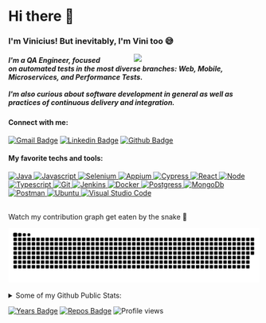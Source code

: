 <h1> Hi there 👋</h1>

<h3>I'm Vinicius! But inevitably, I'm Vini too 😅</h3>

<a href="https://www.hbo.com/silicon-valley" target="_blank">
  <img width=50% style="float: right; margin-left: 50px;" src="https://media2.giphy.com/media/l4FGEU8ISIv6SGzL2/source.gif">
</a>

<h5>
  I'm a QA Engineer, focused on automated tests in the most diverse branches: Web, Mobile, Microservices, and Performance Tests.
  <br/>
  <br/>
  I'm also curious about software development in general as well as practices of continuous delivery and integration.
</h5>

<h4>Connect with me: </h4>

[![Gmail Badge](https://img.shields.io/badge/Gmail-c14438?style=flat&logo=Gmail&logoColor=white)](mailto:viniciusflores379@gmail.com "Connect via Email")
[![Linkedin Badge](https://img.shields.io/badge/-LinkedIn-0072b1?style=flat&logo=Linkedin&logoColor=white)](https://www.linkedin.com/in/viniciusflores379/ "Connect on LinkedIn")
[![Github Badge](https://img.shields.io/badge/-GitHub-000000?style=flat&logo=Github&logoColor=white)](https://www.github.com/viniciusflores/ "Connect on GitHub")

<h4>My favorite techs and tools: </h4>

<a href="https://java.com/en/download/help/develop.html">
<img height="32" width="32" src="https://unpkg.com/simple-icons@v3/icons/java.svg" alt="Java"/>
</a>

<a href="https://javascript.info/js">
<img height="32" width="32" src="https://unpkg.com/simple-icons@v3/icons/javascript.svg" alt="Javascript"/>
</a>

<a href="https://www.selenium.dev/">
<img height="32" width="32" src="https://icon-library.com/images/selenium-icon/selenium-icon-12.jpg" alt="Selenium">
</a>

<a href="http://appium.io/">
<img height="32" width="32" src="https://brandslogos.com/wp-content/uploads/images/large/appium-logo-black-and-white.png" alt="Appium">
</a>

<a href="https://www.cypress.io/">
<img height="32" width="32" src="https://unpkg.com/simple-icons@v3/icons/cypress.svg" alt="Cypress"/>
</a>

<a href="https://reactjs.org/">
<img height="32" width="32" src="https://unpkg.com/simple-icons@v3/icons/react.svg" alt="React"/>
</a>

<a href="https://nodejs.org/en/">
<img height="32" width="32" src="https://unpkg.com/simple-icons@v3/icons/node-dot-js.svg" alt="Node"/>
</a>

<a href="https://www.typescriptlang.org/">
<img height="32" width="32" src="https://unpkg.com/simple-icons@v3/icons/typescript.svg" alt="Typescript"/>
</a>

<a href="https://git-scm.com/">
<img height="32" width="32" src="https://unpkg.com/simple-icons@v3/icons/git.svg" alt="Git"/>
</a>

<a href="https://www.jenkins.io/">
<img height="32" width="32" src="https://unpkg.com/simple-icons@v3/icons/jenkins.svg" alt="Jenkins"/>
</a>

<a href="https://www.docker.com/">
<img height="32" width="32" src="https://unpkg.com/simple-icons@v3/icons/docker.svg" alt="Docker"/>
</a>

<a href="https://www.postgresql.org/">
<img height="32" width="32" src="https://unpkg.com/simple-icons@v3/icons/postgresql.svg" alt="Postgress"/>
</a>

<a href="https://www.mongodb.com/">
<img height="32" width="32" src="https://unpkg.com/simple-icons@v3/icons/mongodb.svg" alt="MongoDb"/>
</a>

<a href="https://www.postman.com/">
<img height="32" width="32" src="https://unpkg.com/simple-icons@v3/icons/postman.svg" alt="Postman"/>
</a>

<a href="https://ubuntu.com/">
<img height="32" width="32" src="https://unpkg.com/simple-icons@v3/icons/ubuntu.svg" alt="Ubuntu"/>
</a>

<a href="https://code.visualstudio.com/">
<img height="32" width="32" src="https://unpkg.com/simple-icons@v3/icons/visualstudiocode.svg" alt="Visual Studio Code"/>
</a>

<br/>
<br/>

Watch my contribution graph get eaten by the snake 🐍

![Snake animation](https://github.com/viniciusflores/viniciusflores/blob/output/github-contribution-grid-snake.svg)

<details><summary>Some of my Github Public Stats:</summary>

  [![Viniciusflores's github stats](https://github-readme-stats.vercel.app/api?username=viniciusflores&count_private=true&show_icons=true&include_all_commits&show_owner)](https://github.com/viniciusflores/github-readme-stats)
  [![Top Langs](https://github-readme-stats.vercel.app/api/top-langs/?username=viniciusflores&count_private=true&layout=compact)](https://github.com/viniciusflores/github-readme-stats)

  [![Git trophy's](https://github-profile-trophy.vercel.app/?username=viniciusflores)](https://github.com/ryo-ma/github-profile-trophy)

  [![GitHub metrics](https://metrics.lecoq.io/viniciusflores?template=terminal&followup=1&isocalendar=1)](https://github.com/lowlighter/metrics)

</details>

[![Years Badge](https://badges.pufler.dev/years/viniciusflores)](https://badges.pufler.dev)
[![Repos Badge](https://badges.pufler.dev/repos/viniciusflores)](https://badges.pufler.dev)
![Profile views](https://gpvc.arturio.dev/viniciusflores)
